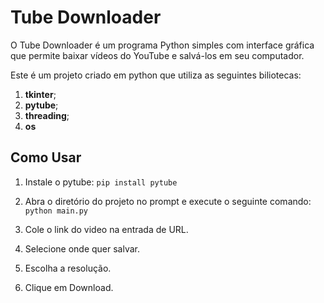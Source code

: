 # **Tube Downloader**

O Tube Downloader é um programa Python simples com interface gráfica que permite baixar vídeos do YouTube e salvá-los em seu computador.

Este é um projeto criado em python que utiliza as seguintes biliotecas:
1. **tkinter**;
2. **pytube**;
3. **threading**;
4. **os**

## Como Usar

1. Instale o pytube: ```pip install pytube```

2. Abra o diretório do projeto no prompt e execute o seguinte comando: ```python main.py```

3. Cole o link do video na entrada de URL.

4. Selecione onde quer salvar.

5. Escolha a resolução.

6. Clique em Download.
